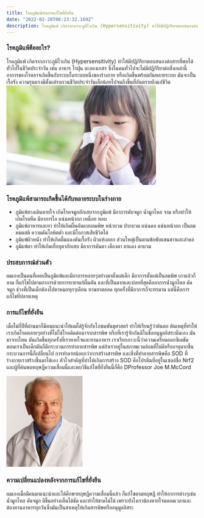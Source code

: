 ```yaml
---
title: โรคภูมิแพ้กับการแก้ไขที่ยั่งยืน
date: "2022-02-20T06:23:32.169Z"
description: โรคภูมิแพ้ เกิดจากภาวะภูมิไวเกิน (Hypersensitivity) ทำให้มีปฏิกิริยาตอบสนองต่อสารที่พบได้ทั่วไปในชีวิตประจำวัน เช่น อาหาร ไรฝุ่น ละอองเกสร ซึ่งในคนทั่วไปจะไม่มีปฏิกิริยาต่อสิ่งเหล่านี้
---
```


### โรคภูมิแพ้คืออะไร?
โรคภูมิแพ้ เกิดจากภาวะภูมิไวเกิน (Hypersensitivity) ทำให้มีปฏิกิริยาตอบสนองต่อสารที่พบได้ทั่วไปในชีวิตประจำวัน เช่น อาหาร ไรฝุ่น ละอองเกสร ซึ่งในคนทั่วไปจะไม่มีปฏิกิริยาต่อสิ่งเหล่านี้ อาการของโรคอาจเกิดขึ้นกับระบบใดระบบหนึ่งของร่างกาย หรือเกิดขึ้นพร้อมกันหลายระบบ มันจะเป็นเรื้อรัง ความรุนแรงมีตั้งแต่รบกวนชีวิตประจำวันเล็กน้อยไปจนถึงขึ้นที่อันตรายถึงแก่ชีวิต
![Allergy](./allergy.png)

### โรคภูมิแพ้สามารถเกิดขึ้นได้กับหลายระบบในร่างกาย
- ภูมิแพ้ทางเดินหายใจ เกิดโรคจมูกอักเสบจากภูมิแพ้ มีอาการคับจมูก น้ำมูกไหล จาม หรือทำให้เกิดโรคหืด มีอาการไอ แน่นหน้าอก เหนื่อย หอบ
- ภูมิแพ้อาหารและยา ทำให้เกิดผื่นคันแบบลมพิษ หน้าบวม ปากบวม แน่นคอ แน่นหน้าอก เป็นลมหมดสติ ความดันโลหิตต่ำ และมีโอกาสเสียชีวิตได้
- ภูมิแพ้ผิวหนัง ทำให้เกิดผื่นแดงคันเรื้อรัง ผิวแห้งลอก ส่วนใหญ่เป็นตามข้อพับแขนขาาและลำคอ
- ภูมิแพ้ตา ทำให้เกิดเยื่อบุตาอักเสบ มีอาการคันตา เคืองตา ตาแดง ตาบวม

### ประสบการณ์ส่วนตัว
ผมเองเป็นคนที่เคยเป็นภูมิแพ้และมีอาการหลายๆอย่างมาตั้งแต่เด็ก มีอาการตั้งแต่เป็นลมพิษ เกาแล้วก็ลาม ก็แก้ไขไปตามอาการด้วยการทายาแก้ผื่นคัน และที่เป็นมากและบ่อยที่สุดคืออาการน้ำมูกไหล คัดจมูก ช่วงที่เป็นเด็กต้องไปหาหมอทุกๆเดือน ทานยาตลอด ทุกครั้งที่มีอาการก็จะทรมาน
แต่นี่คือการแก้ไขที่ปลายเหตุ

### การแก้ไขที่ยั่งยืน
เมื่อไม่กี่ปีที่ผ่านมาก็มีคนแนะนำให้ผมได้รู้จักกับโภชนพันธุศาสตร์ ทำให้เรียนรู้ว่าต้นตอ ต้นเหตุที่ทำให้เราเกิดโรคหลายๆอย่างที่ไม่ใช่โรคติดต่อมาจากสารพิษ หรือที่เรารู้จักกันดีในชื่ออนุมูลอิสระนั่นเอง มันมาจากไหน มันเกิดขึ้นทุกครั้งที่เราหายใจและทานอาหาร เราเรียกภาวะนี้ว่าความเครียดออกซิเดชัน ตอนเราเป็นเด็กมันก็มีกระบวนการทำลายสารพิษ แต่ถ้าเราอยู่ในสภาพแวดล้อมที่ไม่ดีหรืออายุมากขึ้นกระบวนการนี้ก็เปลี่ยนไป การทำลายน้อยกว่าการสร้างสารพิษ และสิ่งที่ทำลายสารพิษคือ SOD ที่ร่างกายเราสร้างขึ้นมาได้เอง หัวใจสำคัญที่ทำให้เกิดการสร้าง SOD คือโปรตีนที่อยู่ในเซลล์ชื่อ Nrf2 และผู้ที่ค้นพบทฤษฎีความเสื่อมนี้และพบวิธีแก้ไขที่ยั่งยืนนี้ก็คือ DProfessor Joe M.McCord

![Professor Joe M. McCord](./dr-joe-mccord.png)

### ความเปลี่ยนแปลงหลังจากการแก้ไขที่ยั่งยืน
ผมเองเมื่อมีคนมาแนะนำและได้ศึกษาทฤษฎีความเสื่อมนี้แล้ว ก็แก้ไขตามทฤษฎี ทำให้อาการต่างๆเช่นน้ำมูกไหล คัดจมูก ดึขึ้นอย่างเห็นได้ชัด และทำให้ขาดไม่ได้ เพราะยังไงเราต้องหายใจตลอดเวลาและต้องทานอาหารทุกวันซึ่งมันเป็นสาเหตุให้เกิดสารพิษหรืออนุมูลอิสระ




